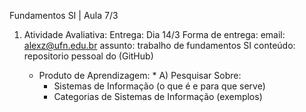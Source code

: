 Fundamentos SI | Aula 7/3
 1) Atividade Avaliativa:
      Entrega: Dia 14/3 
      Forma de entrega: 
         email: alexz@ufn.edu.br
         assunto: trabalho de fundamentos SI
         conteúdo: repositorio pessoal do (GitHub)

    * Produto de Aprendizagem: *
    A) Pesquisar Sobre:
      - Sistemas de Informação (o que é e para que serve)
      - Categorias de Sistemas de Informação (exemplos)